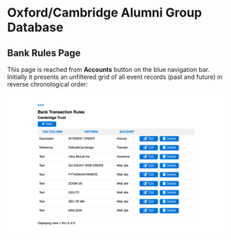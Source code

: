 # Oxford/Cambridge Alumni Group Database

## Bank Rules Page

This page is reached from **Accounts** button on the blue navigation bar. Initially it presents an unfiltered grid of all event records (past and future) in reverse chronological order:

![accounts page](images/bank_rules.png)
